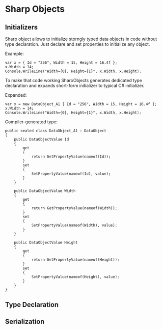 # Sharp Objects
## Initializers

Sharp object allows to initialize storngly typed data objects in code without type declaration. Just declare and set properties to initialize any object.

Example:
```
var x = { Id = "256", Width = 15, Height = 16.4f };
x.Width = 14;
Console.WrileLine("Width={0}, Height={1}", x.Width, x.Height);

```
To make that code working SharoObjects generates dedicated type declaration and expands short-form initializer to typical C# initializer.

Expanded:
```
var x = new DataObject_A1 { Id = "256", Width = 15, Height = 16.4f };
x.Width = 14;
Console.WrileLine("Width={0}, Height={1}", x.Width, x.Height);

```
Compiler-generated type:
```
public sealed class DataObject_A1 : DataObject
{
	public DataObjectValue Id
	{
		get
		{
			return GetPropertyValue(nameof(Id));
		}
		set
		{
			SetPropertyValue(nameof(Id), value);
		}
	}

	public DataObjectValue Width
	{
		get
		{
			return GetPropertyValue(nameof(Width));
		}
		set
		{
			SetPropertyValue(nameof(Width), value);
		}
	}

	public DataObjectValue Height
	{
		get
		{
			return GetPropertyValue(nameof(Height));
		}
		set
		{
			SetPropertyValue(nameof(Height), value);
		}
	}
}
```

## Type Declaration
## Serialization